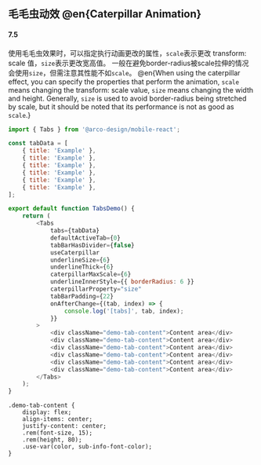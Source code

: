 ## 毛毛虫动效 @en{Caterpillar Animation}

#### 7.5

使用毛毛虫效果时，可以指定执行动画更改的属性，`scale`表示更改 transform: scale 值，`size`表示更改宽高值。 一般在避免border\-radius被scale拉伸的情况会使用`size`，但需注意其性能不如`scale`。
@en{When using the caterpillar effect, you can specify the properties that perform the animation, `scale` means changing the transform: scale value, `size` means changing the width and height. Generally, `size` is used to avoid border\-radius being stretched by scale, but it should be noted that its performance is not as good as `scale`.}

```js
import { Tabs } from '@arco-design/mobile-react';

const tabData = [
    { title: 'Example' },
    { title: 'Example' },
    { title: 'Example' },
    { title: 'Example' },
    { title: 'Example' },
    { title: 'Example' },
];

export default function TabsDemo() {
    return (
        <Tabs
            tabs={tabData}
            defaultActiveTab={0}
            tabBarHasDivider={false}
            useCaterpillar
            underlineSize={6}
            underlineThick={6}
            caterpillarMaxScale={6}
            underlineInnerStyle={{ borderRadius: 6 }}
            caterpillarProperty="size"
            tabBarPadding={22}
            onAfterChange={(tab, index) => {
                console.log('[tabs]', tab, index);
            }}
        >
            <div className="demo-tab-content">Content area</div>
            <div className="demo-tab-content">Content area</div>
            <div className="demo-tab-content">Content area</div>
            <div className="demo-tab-content">Content area</div>
            <div className="demo-tab-content">Content area</div>
            <div className="demo-tab-content">Content area</div>
        </Tabs>
    );
}
```


```less
.demo-tab-content {
    display: flex;
    align-items: center;
    justify-content: center;
    .rem(font-size, 15);
    .rem(height, 80);
    .use-var(color, sub-info-font-color);
}
```
